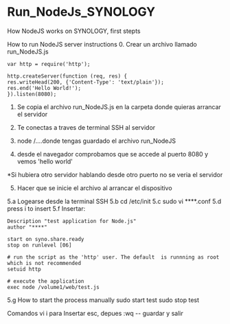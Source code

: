 # Run_NodeJs_SYNOLOGY
How NodeJS works on SYNOLOGY, first stepts

How to run NodeJS server instructions
0. Crear un archivo llamado run_NodeJS.js
    
    var http = require('http');

    http.createServer(function (req, res) {
    res.writeHead(200, {'Content-Type': 'text/plain'});
    res.end('Hello World!');
    }).listen(8080);
    
1. Se copia el archivo run_NodeJS.js en la carpeta donde quieras arrancar el servidor

2. Te conectas a traves de terminal SSH al servidor 

3. node /....donde tengas guardado el archivo run_NodeJS

4. desde el navegador comprobamos que se accede al puerto 8080 y vemos 'hello world'

*Si hubiera otro servidor hablando desde otro puerto no se veria el servidor

5. Hacer que se inicie el archivo al arrancar el dispositivo

5.a Logearse desde la terminal SSH
5.b cd /etc/init
5.c sudo vi ****.conf
5.d press i to insert
5.f Insertar:

    Description "test application for Node.js"
    author "****"

    start on syno.share.ready
    stop on runlevel [06]

    # run the script as the 'http' user. The default  is runnning as root which is not recommended
    setuid http

    # execute the application
    exec node /volume1/web/test.js

5.g How to start the process manually
    sudo start test
    sudo stop test


Comandos vi
    i para Insertar
    esc, depues :wq -- guardar y salir

